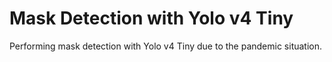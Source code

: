 # Mask Detection with Yolo v4 Tiny
Performing mask detection with Yolo v4 Tiny due to the pandemic situation.

